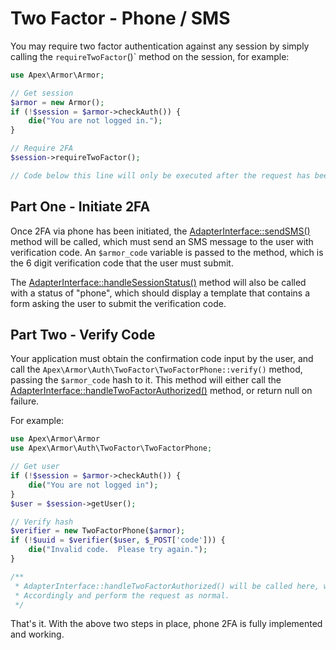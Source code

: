 
# Two Factor - Phone / SMS

You may require two factor authentication against any session by simply calling the `requireTwoFactor`()` method on the session, for example:

~~~php
use Apex\Armor\Armor;

// Get session
$armor = new Armor();
if (!$session = $armor->checkAuth()) { 
    die("You are not logged in.");
}

// Require 2FA
$session->requireTwoFactor();

// Code below this line will only be executed after the request has been authenticated.
~~~


## Part One - Initiate 2FA

Once 2FA via phone has been initiated, the [AdapterInterface::sendSMS()](adapter.md) method will be called, which must send an SMS message to the user with verification code.  An `$armor_code` variable is passed to the method, which is the 6 digit verification code that the user must submit.

The [AdapterInterface::handleSessionStatus()](./adapter/handleSessionStatus.md) method will also be called with a status of "phone", which should display a template that contains a form asking the user to submit the verification code.


## Part Two - Verify Code

Your application must obtain the confirmation code input by the user, and call the `Apex\Armor\Auth\TwoFactor\TwoFactorPhone::verify()` method, passing the `$armor_code` hash to it.  This method will either call the [AdapterInterface::handleTwoFactorAuthorized()](./adapter/handleTwoFactorAuthorized.md) method, or return null on failure.

For example:

~~~php
use Apex\Armor\Armor
use Apex\Armor\Auth\TwoFactor\TwoFactorPhone;

// Get user
if (!$session = $armor->checkAuth()) { 
    die("You are not logged in");
}
$user = $session->getUser();

// Verify hash
$verifier = new TwoFactorPhone($armor);
if (!$uuid = $verifier($user, $_POST['code'])) { 
    die("Invalid code.  Please try again.");
}

/**
 * AdapterInterface::handleTwoFactorAuthorized() will be called here, which should parse the PSR-7 ServerRequest 
 * Accordingly and perform the request as normal.
 */
~~~

That's it.  With the above two steps in place, phone 2FA is fully implemented and working.




